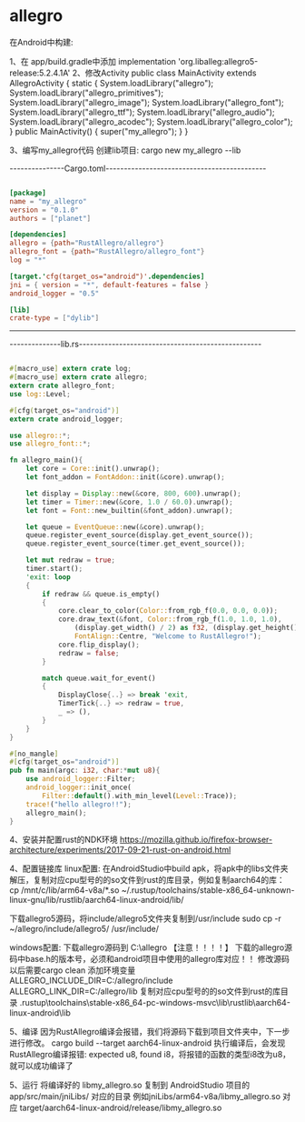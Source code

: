 ﻿# allegro

在Android中构建:

1、在 app/build.gradle中添加
    implementation 'org.liballeg:allegro5-release:5.2.4.1A'
2、修改Activity
    public class MainActivity extends AllegroActivity {
        static {
            System.loadLibrary("allegro");
            System.loadLibrary("allegro_primitives");
            System.loadLibrary("allegro_image");
            System.loadLibrary("allegro_font");
            System.loadLibrary("allegro_ttf");
            System.loadLibrary("allegro_audio");
            System.loadLibrary("allegro_acodec");
            System.loadLibrary("allegro_color");
        }
        public MainActivity() {
            super("my_allegro");
        }
    }

3、编写my_allegro代码
创建lib项目:
cargo new my_allegro --lib

---------------Cargo.toml--------------------------------------------

```toml

[package]
name = "my_allegro"
version = "0.1.0"
authors = ["planet"]

[dependencies]
allegro = {path="RustAllegro/allegro"}
allegro_font = {path="RustAllegro/allegro_font"}
log = "*"

[target.'cfg(target_os="android")'.dependencies]
jni = { version = "*", default-features = false }
android_logger = "0.5"

[lib]
crate-type = ["dylib"]

```

----------------------------------------------------------------------

--------------lib.rs--------------------------------------------------

```rust

#[macro_use] extern crate log;
#[macro_use] extern crate allegro;
extern crate allegro_font;
use log::Level;

#[cfg(target_os="android")]
extern crate android_logger;

use allegro::*;
use allegro_font::*;

fn allegro_main(){
    let core = Core::init().unwrap();
    let font_addon = FontAddon::init(&core).unwrap();

    let display = Display::new(&core, 800, 600).unwrap();
    let timer = Timer::new(&core, 1.0 / 60.0).unwrap();
    let font = Font::new_builtin(&font_addon).unwrap();

    let queue = EventQueue::new(&core).unwrap();
    queue.register_event_source(display.get_event_source());
    queue.register_event_source(timer.get_event_source());

    let mut redraw = true;
    timer.start();
    'exit: loop
    {
        if redraw && queue.is_empty()
        {
            core.clear_to_color(Color::from_rgb_f(0.0, 0.0, 0.0));
            core.draw_text(&font, Color::from_rgb_f(1.0, 1.0, 1.0),
                (display.get_width() / 2) as f32, (display.get_height() / 2) as f32,
                FontAlign::Centre, "Welcome to RustAllegro!");
            core.flip_display();
            redraw = false;
        }

        match queue.wait_for_event()
        {
            DisplayClose{..} => break 'exit,
            TimerTick{..} => redraw = true,
            _ => (),
        }
    }
}

#[no_mangle]
#[cfg(target_os="android")]
pub fn main(argc: i32, char:*mut u8){
    use android_logger::Filter;
    android_logger::init_once(
        Filter::default().with_min_level(Level::Trace));
    trace!("hello allegro!!");
    allegro_main();
}

```

4、安装并配置rust的NDK环境
https://mozilla.github.io/firefox-browser-architecture/experiments/2017-09-21-rust-on-android.html

4、配置链接库
linux配置:
在AndroidStudio中build apk，将apk中的libs文件夹解压，复制对应cpu型号的的so文件到rust的库目录，例如复制aarch64的库：
cp /mnt/c/lib/arm64-v8a/*.so ~/.rustup/toolchains/stable-x86_64-unknown-linux-gnu/lib/rustlib/aarch64-linux-android/lib/

下载allegro5源码，将include/allegro5文件夹复制到/usr/include
sudo cp -r ~/allegro/include/allegro5/ /usr/include/

windows配置:
下载allegro源码到 C:\allegro
【注意！！！！】  下载的allegro源码中base.h的版本号，必须和android项目中使用的allegro库对应！！ 修改源码以后需要cargo clean
添加环境变量
ALLEGRO_INCLUDE_DIR=C:/allegro/include
ALLEGRO_LINK_DIR=C:/allegro/lib
复制对应cpu型号的的so文件到rust的库目录 .rustup\toolchains\stable-x86_64-pc-windows-msvc\lib\rustlib\aarch64-linux-android\lib

5、编译
因为RustAllegro编译会报错，我们将源码下载到项目文件夹中，下一步进行修改。
cargo build --target aarch64-linux-android
执行编译后，会发现RustAllegro编译报错: expected u8, found i8，将报错的函数的类型i8改为u8，就可以成功编译了

5、运行
将编译好的 libmy_allegro.so 复制到 AndroidStudio 项目的 app/src/main/jniLibs/ 对应的目录
例如jniLibs/arm64-v8a/libmy_allegro.so 对应 target/aarch64-linux-android/release/libmy_allegro.so
